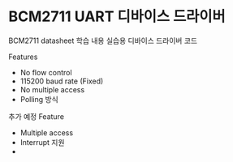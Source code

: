 # BCM2711 UART 디바이스 드라이버
BCM2711 datasheet 학습 내용 실습용 디바이스 드라이버 코드

Features
- No flow control
- 115200 baud rate (Fixed)
- No multiple access
- Polling 방식

추가 예정 Feature
- Multiple access
- Interrupt 지원
- 

